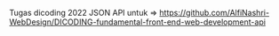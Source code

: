Tugas dicoding 2022
JSON API untuk => https://github.com/AlfiNashri-WebDesign/DICODING-fundamental-front-end-web-development-api
